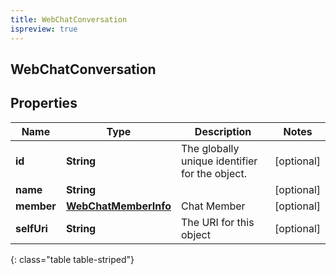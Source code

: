 ```yaml
---
title: WebChatConversation
ispreview: true
---
```

## WebChatConversation


## Properties

| Name | Type | Description | Notes |
| ------------ | ------------- | ------------- | ------------- |
| **id** | **String** | The globally unique identifier for the object. |  [optional] |
| **name** | **String** |  |  [optional] |
| **member** | [**WebChatMemberInfo**](WebChatMemberInfo.html) | Chat Member |  [optional] |
| **selfUri** | **String** | The URI for this object |  [optional] |
{: class="table table-striped"}



